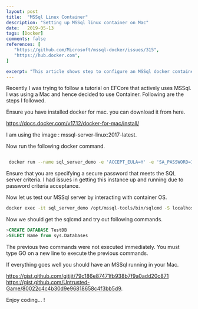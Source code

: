 ```yaml
---
layout: post
title:  "MSSql Linux Container"
description: "Setting up MSSql linux container on Mac"
date:   2019-05-13
tags: [Docker]
comments: false
references: [
   "https://github.com/Microsoft/mssql-docker/issues/315",
   "https://hub.docker.com",
]

excerpt: "This article shows step to configure an MSSql docker container in Mac."
---
```


Recently I was trying to follow a tutorial on EFCore that actively uses MSSql. I was 
using a Mac and hence decided to use Container.  Following are the steps I followed.

Ensure you have installed docker for mac. you can download it from here.   

https://docs.docker.com/v17.12/docker-for-mac/install/

I am using the image : mssql-server-linux:2017-latest.

Now run the following docker command.  

```bash

 docker run --name sql_server_demo -e 'ACCEPT_EULA=Y' -e 'SA_PASSWORD=1Secure*Password1' -e 'MSSQL_PID=Enterprise' -p 1433:1433 -d microsoft/mssql-server-linux:2017-latest

```  
Ensure that you are specifying a secure password that meets the SQL server criteria. I had issues in getting this instance up and running due to password criteria acceptance.  

Now let us test our MSSql server by interacting with container OS.  

```bash
docker exec -it sql_server_demo /opt/mssql-tools/bin/sqlcmd -S localhost -U sa -P 1Secure*Password1

```

Now we should get the sqlcmd and try out following commands. 

```sql
>CREATE DATABASE TestDB
>SELECT Name from sys.Databases  
```
The previous two commands were not executed immediately. You must type GO on a new line to execute the previous commands.  

If everything goes well you should have an MSSql running in your Mac. 

<script src="https://gist.github.com/gitjit/79c186e87471fb938b7f9a0add20c871"></script>


https://gist.github.com/gitjit/79c186e87471fb938b7f9a0add20c871
https://gist.github.com/Untrusted-Game/80022c4c4b30d9e96818658c4f3bb5d9. 


Enjoy coding... !






